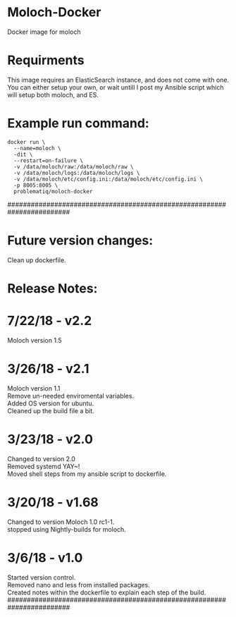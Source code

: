# Moloch-Docker
Docker image for moloch


# Requirments
This image requires an ElasticSearch instance, and does not come with one. \
You can either setup your own, or wait untill I post my Ansible script which will setup both moloch, and ES.

# Example run command:
```
docker run \
  --name=moloch \
  -dit \
  --restart=on-failure \
  -v /data/moloch/raw:/data/moloch/raw \
  -v /data/moloch/logs:/data/moloch/logs \
  -v /data/moloch/etc/config.ini:/data/moloch/etc/config.ini \
  -p 8005:8005 \
  problematiq/moloch-docker
```


########################################################################
# Future version changes:
Clean up dockerfile.

# Release Notes:
# 7/22/18 - v2.2
Moloch version 1.5

# 3/26/18 - v2.1
Moloch version 1.1 \
Remove un-needed enviromental variables. \
Added OS version for ubuntu. \
Cleaned up the build file a bit.

# 3/23/18 - v2.0
Changed to version 2.0 \
Removed systemd YAY~! \
Moved shell steps from my ansible script to dockerfile.

# 3/20/18 - v1.68
Changed to version Moloch 1.0 rc1-1. \
stopped using Nightly-builds for moloch.

# 3/6/18 - v1.0
Started version control. \
Removed nano and less from installed packages. \
Created notes within the dockerfile to explain each step of the build.
########################################################################
